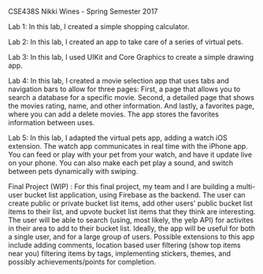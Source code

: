 CSE438S Nikki Wines - Spring Semester 2017

Lab 1: In this lab, I created a simple shopping calculator.

Lab 2: In this lab, I created an app to take care of a series of virtual pets.

Lab 3: In this lab, I used UIKit and Core Graphics to create  a simple
drawing app.

Lab 4: In this lab, I created a movie selection app that uses tabs and navigation bars to allow for three pages: First, a page that allows you to search a database for a specific movie. Second, a detailed page that shows the movies rating, name, and other information. And lastly, a favorites page, where you can add a delete movies. The app stores the favorites information between uses.

Lab 5: In this lab, I adapted the virtual pets app, adding a watch iOS extension. The watch app communicates in real time with the iPhone app. You can feed or play with your pet from your watch, and have it update live on your phone. You can also make each pet play a sound, and switch between pets dynamically with swiping. 

Final Project (WIP) : For this final project, my team and I are building a multi-user bucket list application, using Firebase as the backend. The user can create public or private bucket list items, add other users' public bucket list items to their list, and upvote bucket list items that they think are interesting. The user will be able to search (using, most likely, the yelp API) for activites in their area to add to their bucket list. Ideally, the app will be useful for both a single user, and for a large group of users. Possible extensions to this app include adding comments, location based user filtering (show top items near you) filtering items by tags, implementing stickers, themes, and possibly achievements/points for completion.  

